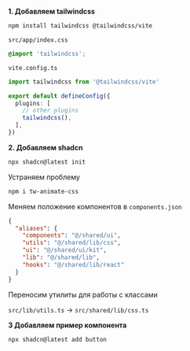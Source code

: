 **1. Добавляем tailwindcss**

```bash
npm install tailwindcss @tailwindcss/vite
```

`src/app/index.css`

```css
@import 'tailwindcss';
```

`vite.config.ts`

```ts
import tailwindcss from '@tailwindcss/vite'

export default defineConfig({
  plugins: [
    // other plugins
    tailwindcss(),
  ],
})
```

**2. Добавляем shadcn**

```bash
npx shadcn@latest init
```

Устраняем проблему

```bash
npm i tw-animate-css
```

Меняем положение компонентов в `components.json`

```json
{
  "aliases": {
    "components": "@/shared/ui",
    "utils": "@/shared/lib/css",
    "ui": "@/shared/ui/kit",
    "lib": "@/shared/lib",
    "hooks": "@/shared/lib/react"
  }
}
```

Переносим утилиты для работы с классами

`src/lib/utils.ts` -> `src/shared/lib/css.ts`

**3 Добавляем пример компонента**

```bash
npx shadcn@latest add button
```
